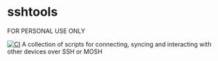 # sshtools
FOR PERSONAL USE ONLY

[![CI](https://github.com/tim83/sshtools/actions/workflows/ci.yml/badge.svg)](https://github.com/tim83/sshtools/actions/workflows/ci.yml)
A collection of scripts for connecting, syncing and interacting with other devices over SSH or MOSH
